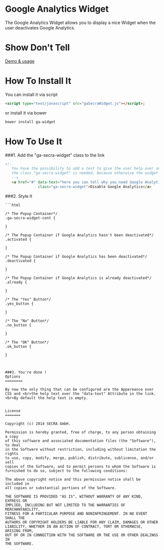 


Google Analytics Widget
========================
The Google Analytics Widget allows you to display a nice Widget when the user deactivates Google Analytics.

Show Don't Tell
===============
 [Demo & usage ](http://secra.github.io/ga-widget/example/index.html)


How To Install It
=============


You can install it via script

 ``` html
 <script type="text/javascript" src="gaSecraWidget.js"></script>;
 ```

or install it via bower


```bash
bower install ga-widget
```

How To Use It
=============

###1. Add the "ga-secra-widget" class to the link

 ```html
 <!--
    You have the possibility to add a text to give the user help over an "data-text" attribute.<br>
    the class "ga-secra-widget" is needed, because otherwise the widget will fail.
    -->
    <a href="#" data-text="here you can tell why you need Google Analytics"
                class="ga-secra-widget">Disable Google Analytics</a>
```
###2. Style It

    ```html

    /* The Popup Container*/
    .ga-secra-widget-cont {

    }

    /* The Popup Container if Google Analytics hasn't been deactivated*/
    .activated {

    }

    /* The Popup Container if Google Analytics has been deactivated*/
    .deactivated {

    }

    /* The Popup Container if Google Analytics is already deactivated*/
    .already {

    }

    /* The "Yes" Button*/
    .yes_button {

    }

    /* The "No" Button*/
    .no_button {

    }

    /* The "OK" Button*/
    .ok_button {

    }
```


###3. You're done !
Options
========

By now the only thing that can be configured are the Appereance over CSS and <br>the help text over the "data-text" Attribute in the link. <br>By default the help text is empty.


License
=======

Copyright (c) 2014 SECRA GmbH.

Permission is hereby granted, free of charge, to any person obtaining a copy
of this software and associated documentation files (the "Software"), to deal
in the Software without restriction, including without limitation the rights
to use, copy, modify, merge, publish, distribute, sublicense, and/or sell
copies of the Software, and to permit persons to whom the Software is
furnished to do so, subject to the following conditions:

The above copyright notice and this permission notice shall be included in
all copies or substantial portions of the Software.

THE SOFTWARE IS PROVIDED "AS IS", WITHOUT WARRANTY OF ANY KIND, EXPRESS OR
IMPLIED, INCLUDING BUT NOT LIMITED TO THE WARRANTIES OF MERCHANTABILITY,
FITNESS FOR A PARTICULAR PURPOSE AND NONINFRINGEMENT. IN NO EVENT SHALL THE
AUTHORS OR COPYRIGHT HOLDERS BE LIABLE FOR ANY CLAIM, DAMAGES OR OTHER
LIABILITY, WHETHER IN AN ACTION OF CONTRACT, TORT OR OTHERWISE, ARISING FROM,
OUT OF OR IN CONNECTION WITH THE SOFTWARE OR THE USE OR OTHER DEALINGS IN
THE SOFTWARE.
